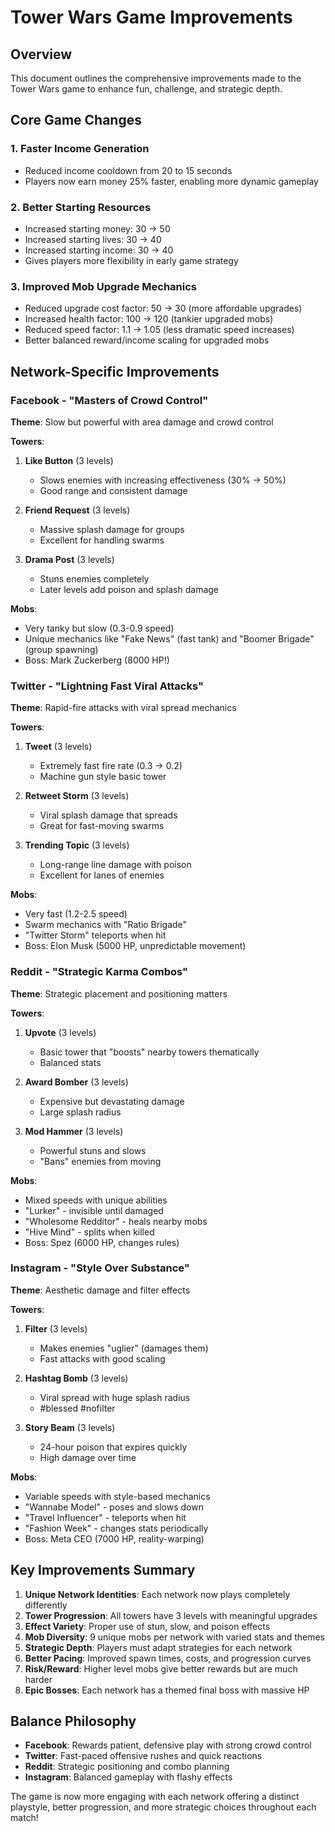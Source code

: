 # Tower Wars Game Improvements

## Overview
This document outlines the comprehensive improvements made to the Tower Wars game to enhance fun, challenge, and strategic depth.

## Core Game Changes

### 1. **Faster Income Generation**
- Reduced income cooldown from 20 to 15 seconds
- Players now earn money 25% faster, enabling more dynamic gameplay

### 2. **Better Starting Resources**
- Increased starting money: 30 → 50
- Increased starting lives: 30 → 40  
- Increased starting income: 30 → 40
- Gives players more flexibility in early game strategy

### 3. **Improved Mob Upgrade Mechanics**
- Reduced upgrade cost factor: 50 → 30 (more affordable upgrades)
- Increased health factor: 100 → 120 (tankier upgraded mobs)
- Reduced speed factor: 1.1 → 1.05 (less dramatic speed increases)
- Better balanced reward/income scaling for upgraded mobs

## Network-Specific Improvements

### Facebook - "Masters of Crowd Control"
**Theme**: Slow but powerful with area damage and crowd control

**Towers**:
1. **Like Button** (3 levels)
   - Slows enemies with increasing effectiveness (30% → 50%)
   - Good range and consistent damage
   
2. **Friend Request** (3 levels)
   - Massive splash damage for groups
   - Excellent for handling swarms
   
3. **Drama Post** (3 levels)
   - Stuns enemies completely
   - Later levels add poison and splash damage

**Mobs**: 
- Very tanky but slow (0.3-0.9 speed)
- Unique mechanics like "Fake News" (fast tank) and "Boomer Brigade" (group spawning)
- Boss: Mark Zuckerberg (8000 HP!)

### Twitter - "Lightning Fast Viral Attacks"
**Theme**: Rapid-fire attacks with viral spread mechanics

**Towers**:
1. **Tweet** (3 levels)
   - Extremely fast fire rate (0.3 → 0.2)
   - Machine gun style basic tower
   
2. **Retweet Storm** (3 levels)
   - Viral splash damage that spreads
   - Great for fast-moving swarms
   
3. **Trending Topic** (3 levels)
   - Long-range line damage with poison
   - Excellent for lanes of enemies

**Mobs**:
- Very fast (1.2-2.5 speed)
- Swarm mechanics with "Ratio Brigade" 
- "Twitter Storm" teleports when hit
- Boss: Elon Musk (5000 HP, unpredictable movement)

### Reddit - "Strategic Karma Combos"
**Theme**: Strategic placement and positioning matters

**Towers**:
1. **Upvote** (3 levels)
   - Basic tower that "boosts" nearby towers thematically
   - Balanced stats
   
2. **Award Bomber** (3 levels)
   - Expensive but devastating damage
   - Large splash radius
   
3. **Mod Hammer** (3 levels)
   - Powerful stuns and slows
   - "Bans" enemies from moving

**Mobs**:
- Mixed speeds with unique abilities
- "Lurker" - invisible until damaged
- "Wholesome Redditor" - heals nearby mobs
- "Hive Mind" - splits when killed
- Boss: Spez (6000 HP, changes rules)

### Instagram - "Style Over Substance"
**Theme**: Aesthetic damage and filter effects

**Towers**:
1. **Filter** (3 levels)
   - Makes enemies "uglier" (damages them)
   - Fast attacks with good scaling
   
2. **Hashtag Bomb** (3 levels)
   - Viral spread with huge splash radius
   - #blessed #nofilter
   
3. **Story Beam** (3 levels)
   - 24-hour poison that expires quickly
   - High damage over time

**Mobs**:
- Variable speeds with style-based mechanics
- "Wannabe Model" - poses and slows down
- "Travel Influencer" - teleports when hit
- "Fashion Week" - changes stats periodically
- Boss: Meta CEO (7000 HP, reality-warping)

## Key Improvements Summary

1. **Unique Network Identities**: Each network now plays completely differently
2. **Tower Progression**: All towers have 3 levels with meaningful upgrades
3. **Effect Variety**: Proper use of stun, slow, and poison effects
4. **Mob Diversity**: 9 unique mobs per network with varied stats and themes
5. **Strategic Depth**: Players must adapt strategies for each network
6. **Better Pacing**: Improved spawn times, costs, and progression curves
7. **Risk/Reward**: Higher level mobs give better rewards but are much harder
8. **Epic Bosses**: Each network has a themed final boss with massive HP

## Balance Philosophy

- **Facebook**: Rewards patient, defensive play with strong crowd control
- **Twitter**: Fast-paced offensive rushes and quick reactions
- **Reddit**: Strategic positioning and combo planning
- **Instagram**: Balanced gameplay with flashy effects

The game is now more engaging with each network offering a distinct playstyle, better progression, and more strategic choices throughout each match!